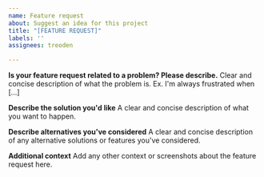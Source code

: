 ```yaml
---
name: Feature request
about: Suggest an idea for this project
title: "[FEATURE REQUEST]"
labels: ''
assignees: treoden

---
```


**Is your feature request related to a problem? Please describe.**
Clear and concise description of what the problem is. Ex. I'm always frustrated when [...]

**Describe the solution you'd like**
A clear and concise description of what you want to happen.

**Describe alternatives you've considered**
A clear and concise description of any alternative solutions or features you've considered.

**Additional context**
Add any other context or screenshots about the feature request here.
